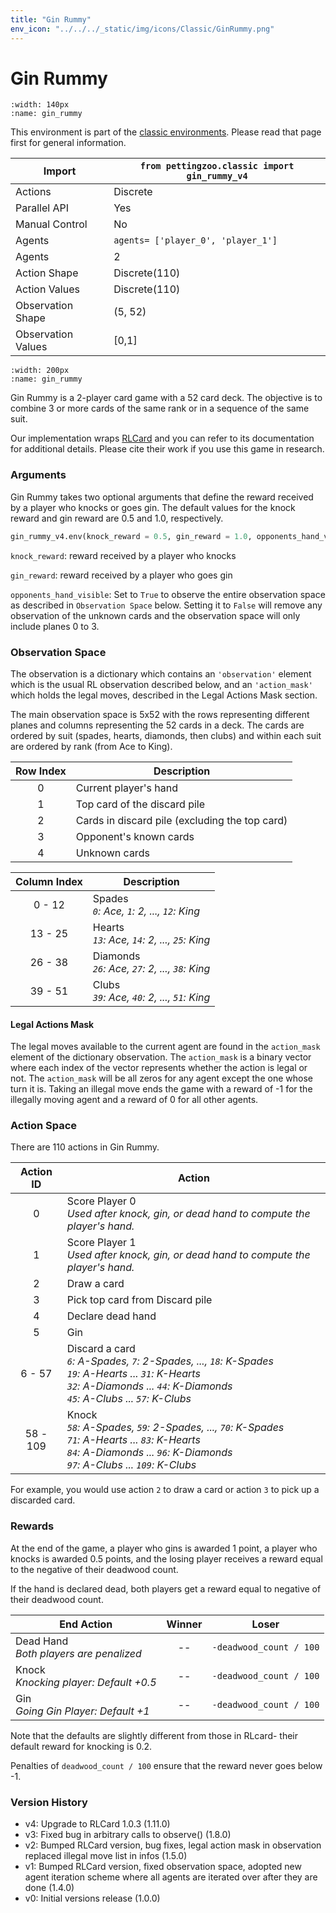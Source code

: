 ```yaml
---
title: "Gin Rummy"
env_icon: "../../../_static/img/icons/Classic/GinRummy.png"
---
```


# Gin Rummy

```{figure} classic_gin_rummy.gif 
:width: 140px
:name: gin_rummy
```

This environment is part of the <a href='..'>classic environments</a>. Please read that page first for general information.

| Import             | `from pettingzoo.classic import gin_rummy_v4` |
|--------------------|-----------------------------------------------|
| Actions            | Discrete                                      |
| Parallel API       | Yes                                           |
| Manual Control     | No                                            |
| Agents             | `agents= ['player_0', 'player_1']`            |
| Agents             | 2                                             |
| Action Shape       | Discrete(110)                                 |
| Action Values      | Discrete(110)                                 |
| Observation Shape  | (5, 52)                                       |
| Observation Values | [0,1]                                         |

```{figure} ../../_static/img/aec/classic_gin_rummy_aec.svg
:width: 200px
:name: gin_rummy
```

Gin Rummy is a 2-player card game with a 52 card deck. The objective is to combine 3 or more cards of the same rank or in a sequence of the same suit.

Our implementation wraps [RLCard](http://rlcard.org/games.html#gin-rummy) and you can refer to its documentation for additional details. Please cite their work if you use this game in research.

### Arguments

Gin Rummy takes two optional arguments that define the reward received by a player who knocks or goes gin. The default values for the knock reward and gin reward are 0.5 and 1.0, respectively.

``` python
gin_rummy_v4.env(knock_reward = 0.5, gin_reward = 1.0, opponents_hand_visible = False)
```

`knock_reward`:  reward received by a player who knocks

`gin_reward`:  reward received by a player who goes gin

`opponents_hand_visible`:  Set to `True` to observe the entire observation space as described in `Observation Space` below. Setting it to `False` will remove any observation of the unknown cards and the observation space will only include planes 0 to 3.

### Observation Space

The observation is a dictionary which contains an `'observation'` element which is the usual RL observation described below, and an  `'action_mask'` which holds the legal moves, described in the Legal Actions Mask section.

The main observation space is 5x52 with the rows representing different planes and columns representing the 52 cards in a deck. The cards are ordered by suit (spades, hearts, diamonds, then clubs) and within each suit are ordered by rank (from Ace to King).

| Row Index | Description                                    |
|:---------:|------------------------------------------------|
|     0     | Current player's hand                          |
|     1     | Top card of the discard pile                   |
|     2     | Cards in discard pile (excluding the top card) |
|     3     | Opponent's known cards                         |
|     4     | Unknown cards                                  |

| Column Index | Description                                       |
|:------------:|---------------------------------------------------|
|    0 - 12    | Spades<br>_`0`: Ace, `1`: 2, ..., `12`: King_     |
|    13 - 25   | Hearts<br>_`13`: Ace, `14`: 2, ..., `25`: King_   |
|    26 - 38   | Diamonds<br>_`26`: Ace, `27`: 2, ..., `38`: King_ |
|    39 - 51   | Clubs<br>_`39`: Ace, `40`: 2, ..., `51`: King_    |

#### Legal Actions Mask

The legal moves available to the current agent are found in the `action_mask` element of the dictionary observation. The `action_mask` is a binary vector where each index of the vector represents whether the action is legal or not. The `action_mask` will be all zeros for any agent except the one whose turn it is. Taking an illegal move ends the game with a reward of -1 for the illegally moving agent and a reward of 0 for all other agents.

### Action Space

There are 110 actions in Gin Rummy.

| Action ID | Action                                                                                                                                                                                 |
|:---------:|----------------------------------------------------------------------------------------------------------------------------------------------------------------------------------------|
|     0     | Score Player 0<br>_Used after knock, gin, or dead hand to compute the player's hand._                                                                                                  |
|     1     | Score Player 1<br>_Used after knock, gin, or dead hand to compute the player's hand._                                                                                                  |
|     2     | Draw a card                                                                                                                                                                            |
|     3     | Pick top card from Discard pile                                                                                                                                                        |
|     4     | Declare dead hand                                                                                                                                                                      |
|     5     | Gin                                                                                                                                                                                    |
|   6 - 57  | Discard a card<br>_`6`: A-Spades, `7`: 2-Spades, ..., `18`: K-Spades<br>`19`: A-Hearts ... `31`: K-Hearts<br>`32`: A-Diamonds ... `44`: K-Diamonds<br>`45`: A-Clubs ... `57`: K-Clubs_ |
|  58 - 109 | Knock<br>_`58`: A-Spades, `59`: 2-Spades, ..., `70`: K-Spades<br>`71`: A-Hearts ... `83`: K-Hearts<br>`84`: A-Diamonds ... `96`: K-Diamonds<br>`97`: A-Clubs ... `109`: K-Clubs_       |

For example, you would use action `2` to draw a card or action `3` to pick up a discarded card.

### Rewards

At the end of the game, a player who gins is awarded 1 point, a player who knocks is awarded 0.5 points, and the losing player receives a reward equal to the negative of their deadwood count.

If the hand is declared dead, both players get a reward equal to negative of their deadwood count.

| End Action                                | Winner | Loser                   |
| ----------------------------------------- | :----: | ----------------------- |
| Dead Hand<br>_Both players are penalized_ |   --   | `-deadwood_count / 100` |
| Knock<br>_Knocking player: Default +0.5_  |   --   | `-deadwood_count / 100` |
| Gin<br>_Going Gin Player: Default +1_     |   --   | `-deadwood_count / 100` |

Note that the defaults are slightly different from those in RLcard- their default reward for knocking is 0.2.

Penalties of `deadwood_count / 100` ensure that the reward never goes below -1.

### Version History

* v4: Upgrade to RLCard 1.0.3 (1.11.0)
* v3: Fixed bug in arbitrary calls to observe() (1.8.0)
* v2: Bumped RLCard version, bug fixes, legal action mask in observation replaced illegal move list in infos (1.5.0)
* v1: Bumped RLCard version, fixed observation space, adopted new agent iteration scheme where all agents are iterated over after they are done (1.4.0)
* v0: Initial versions release (1.0.0)
